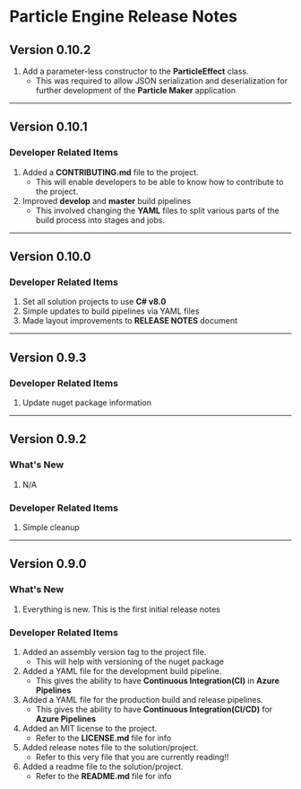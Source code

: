# **Particle Engine Release Notes**

## **Version 0.10.2**

1. Add a parameter-less constructor to the **ParticleEffect** class.
   * This was required to allow JSON serialization and deserialization for further development of the **Particle Maker** application

---

## **Version 0.10.1**

### **Developer Related Items**

1. Added a **CONTRIBUTING.md** file to the project.
   * This will enable developers to be able to know how to contribute to the project.
2. Improved **develop** and **master** build pipelines
   * This involved changing the **YAML** files to split various parts of the build process into stages and jobs.

---

## **Version 0.10.0**

### **Developer Related Items**

1. Set all solution projects to use **C# v8.0**
2. Simple updates to build pipelines via YAML files
3. Made layout improvements to **RELEASE NOTES** document

---

## **Version 0.9.3**

### **Developer Related Items**

1. Update nuget package information

---

## **Version 0.9.2**

### **What's New**
1. N/A


### **Developer Related Items**

1. Simple cleanup

---

## **Version 0.9.0**

### **What's New**

1. Everything is new.  This is the first initial release notes


### **Developer Related Items**

1. Added an assembly version tag to the project file.
   * This will help with versioning of the nuget package
2. Added a YAML file for the development build pipeline.
   * This gives the ability to have **Continuous Integration(CI)** in **Azure Pipelines**
3. Added a YAML file for the production build and release pipelines.
   * This gives the ability to have **Continuous Integration(CI/CD)** for **Azure Pipelines**
4. Added an MIT license to the project.
   * Refer to the **LICENSE.md** file for info
5. Added release notes file to the solution/project.
   * Refer to this very file that you are currently reading!!
6. Added a readme file to the solution/project.
   * Refer to the **README.md** file for info

